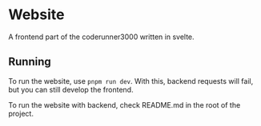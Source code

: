# Website

A frontend part of the coderunner3000 written in svelte.

## Running

To run the website, use `pnpm run dev`.
With this, backend requests will fail, but you can still develop the frontend.

To run the website with backend, check README.md in the root of the project.
